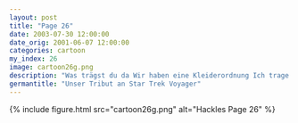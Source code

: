 ```yaml
---
layout: post
title: "Page 26"
date: 2003-07-30 12:00:00
date_orig: 2001-06-07 12:00:00
categories: cartoon
my_index: 26
image: cartoon26g.png
description: "Was trägst du da Wir haben eine Kleiderordnung Ich trage dieses Abzeichen zu Ehren der U.S.S. Voyager die endlich nach sieben zermürbenden Jahren zuhause angekommen ist Das ist was anderes Ich bin glücklich dass du den tapferen Männern & Frauen die unser Land verteidigen Respekt zollst Ich glaube er braucht nicht zu wissen dass es nur eine TV-Show ist marcus katarina"
germantitle: "Unser Tribut an Star Trek Voyager"
---
```


{% include figure.html src="cartoon26g.png" alt="Hackles Page 26"  %}
